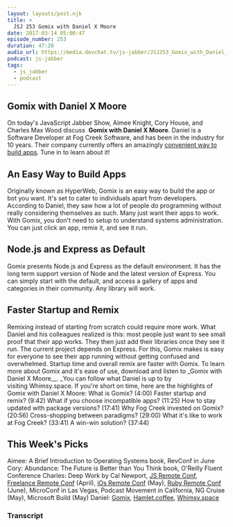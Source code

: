 ```yaml
---
layout: layouts/post.njk
title: >
  JSJ 253 Gomix with Daniel X Moore
date: 2017-03-14 05:00:47
episode_number: 253
duration: 47:20
audio_url: https://media.devchat.tv/js-jabber/JSJ253_Gomix_with_Daniel_X_Moore.mp3
podcast: js-jabber
tags:
  - js_jabber
  - podcast
---
```


## Gomix with Daniel X Moore

On today's JavaScript Jabber Show,&nbsp;Aimee Knight, Cory&nbsp;House, and Charles Max Wood discuss&nbsp; **Gomix with Daniel X Moore**.&nbsp;Daniel is a Software Developer at Fog Creek Software, and has been in the industry for 10 years.&nbsp;Their company&nbsp;currently offers an amazingly [convenient way to build&nbsp;apps](https://gomix.com/). Tune in to learn&nbsp;about it!

## An Easy Way to Build Apps

Originally known as HyperWeb, Gomix is an easy way to build the app or bot you want. It's set to cater to individuals apart from developers. According to Daniel, they saw how a lot of people do programming without really considering themselves as such. Many just want their apps to work. With Gomix, you&nbsp;don't need to setup to understand systems administration. You can just click an app, remix it, and see it run.

## Node.js and Express as Default

Gomix presents Node.js and Express as the default environment. It has the long term support version of Node and the latest version of Express. You can simply start with the default, and access a gallery of apps and categories in their community.&nbsp;Any library will work.

## Faster Startup and Remix

Remixing instead of starting from scratch could require more work. What Daniel and his colleagues realized is this: most people just want to see small proof that their app works. They then just add their libraries once they see it run. The current project depends on Express. For this, Gomix makes is easy for everyone to see their app running without getting confused and overwhelmed. Startup time and overall remix are&nbsp;faster&nbsp;with Gomix. To learn more about Gomix and it's ease of use, download and listen to&nbsp;\_Gomix with Daniel X Moore\_\_.&nbsp;\_You can follow&nbsp;what Daniel is up to by visiting&nbsp;Whimsy.space. If you're short on time, here are the highlights of Gomix with Daniel X Moore: What is Gomix? (4:00) Faster startup and remix? (9:42) What if you choose incompatible apps? (11:25) How to stay updated with package versions? (17:41) Why Fog Creek invested on Gomix? (20:56) Cross-shopping between paradigms? (29:00) What it's like to work at Fog Creek? (33:41) A win-win solution? (37:44)

## This Week's Picks

Aimee: A&nbsp;Brief Introduction to Operating Systems book, RevConf&nbsp;in June Cory: Abundance: The Future is Better than You Think book, O'Reilly Fluent Conference Charles: Deep Work by Cal Newport, [JS Remote Conf](https://devchat.tv/conferences/js-remote-conf-2017), [Freelance Remote Conf](https://devchat.tv/conferences/freelance-remote-conf-2017) (April), [iOs Remote Conf](https://devchat.tv/conferences/ios-remote-conf-2017) (May), [Ruby Remote Conf](https://devchat.tv/conferences/ruby-remote-conf-2017) (June), MicroConf in Las Vegas, Podcast Movement in California, NG Cruise (May), Microsoft Build (May) Daniel: [Gomix](https://gomix.com/), [Hamlet.coffee](http://hamlet.coffee/), [Whimsy.space](https://whimsy.space/)

### Transcript
